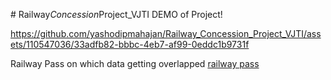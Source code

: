 ﻿
#   R a i l w a y _ C o n c e s s i o n _ P r o j e c t _ V J T I 
 DEMO of Project!





https://github.com/yashodipmahajan/Railway_Concession_Project_VJTI/assets/110547036/33adfb82-bbbc-4eb7-af99-0eddc1b9731f


Railway Pass on which data getting overlapped
[railway pass](https://github.com/yashodipmahajan/Railway_Concession_Project_VJTI/assets/110547036/c950c9cc-c3cc-4bf2-ac9f-151c49541961)
